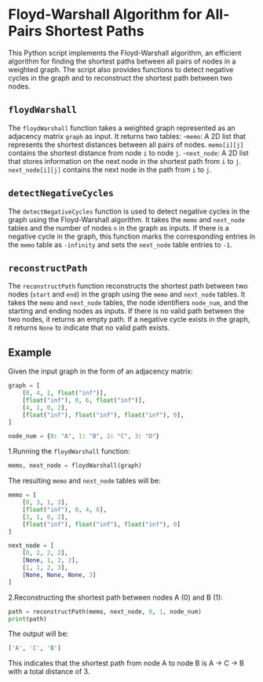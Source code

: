 # Floyd-Warshall Algorithm for All-Pairs Shortest Paths

This Python script implements the Floyd-Warshall algorithm, an efficient algorithm for finding the shortest paths between all pairs of nodes in a weighted graph. The script also provides functions to detect negative cycles in the graph and to reconstruct the shortest path between two nodes.

## `floydWarshall`

The `floydWarshall` function takes a weighted graph represented as an adjacency matrix `graph` as input. It returns two tables: -`memo`: A 2D list that represents the shortest distances between all pairs of nodes. `memo[i][j]` contains the shortest distance from node `i` to node `j`. -`next_node`: A 2D list that stores information on the next node in the shortest path from `i` to `j`. `next_node[i][j]` contains the next node in the path from `i` to `j`.

## `detectNegativeCycles`

The `detectNegativeCycles` function is used to detect negative cycles in the graph using the Floyd-Warshall algorithm. It takes the `memo` and `next_node` tables and the number of nodes `n` in the graph as inputs. If there is a negative cycle in the graph, this function marks the corresponding entries in the `memo` table as `-infinity` and sets the `next_node` table entries to `-1`.

## `reconstructPath`

The `reconstructPath` function reconstructs the shortest path between two nodes (`start` and `end`) in the graph using the `memo` and `next_node` tables. It takes the `memo` and `next_node` tables, the node identifiers `node_num`, and the starting and ending nodes as inputs. If there is no valid path between the two nodes, it returns an empty path. If a negative cycle exists in the graph, it returns `None` to indicate that no valid path exists.

## Example

Given the input graph in the form of an adjacency matrix:

```python
graph = [
    [0, 4, 1, float("inf")],
    [float("inf"), 0, 6, float("inf")],
    [4, 1, 0, 2],
    [float("inf"), float("inf"), float("inf"), 0],
]

node_num = {0: "A", 1: "B", 2: "C", 3: "D"}
```

1.Running the `floydWarshall` function:

```python
memo, next_node = floydWarshall(graph)
```

The resulting `memo` and `next_node` tables will be:

```python
memo = [
    [0, 3, 1, 3],
    [float("inf"), 0, 4, 6],
    [3, 1, 0, 2],
    [float("inf"), float("inf"), float("inf"), 0]
]

next_node = [
    [0, 2, 2, 2],
    [None, 1, 2, 2],
    [1, 1, 2, 3],
    [None, None, None, 3]
]
```

2.Reconstructing the shortest path between nodes A (0) and B (1):

```python
path = reconstructPath(memo, next_node, 0, 1, node_num)
print(path)
```

The output will be:

```python
['A', 'C', 'B']
```

This indicates that the shortest path from node A to node B is A -> C -> B with a total distance of 3.
